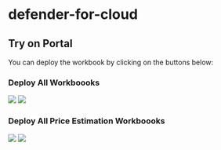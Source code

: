 # defender-for-cloud

## Try on Portal
You can deploy the workbook by clicking on the buttons below:

### Deploy All Workboooks
<a href="https://portal.azure.com/#create/Microsoft.Template/uri/https%3A%2F%2Fraw.githubusercontent.com%2Fseanstark%2Fdefender-for-cloud%2Fmain%2Fdeploy-all-workbooks.json" target="_blank"><img src="https://aka.ms/deploytoazurebutton"/></a>
<a href="https://portal.azure.us/#create/Microsoft.Template/uri/https%3A%2F%2Fraw.githubusercontent.com%2Fseanstark%2Fdefender-for-cloud%2Fmain%2Fdeploy-all-workbooks.json" target="_blank"><img src="https://aka.ms/deploytoazuregovbutton"/></a>

### Deploy All Price Estimation Workboooks
<a href="https://portal.azure.com/#create/Microsoft.Template/uri/https://raw.githubusercontent.com/seanstark/defender-for-cloud/main/deploy-all-priceestimation-workbooks.json"  target="_blank"><img src="https://aka.ms/deploytoazurebutton"/></a>
<a href="https://portal.azure.us/#create/Microsoft.Template/uri/https://raw.githubusercontent.com/seanstark/defender-for-cloud/main/deploy-all-priceestimation-workbooks.json" target="_blank"><img src="https://aka.ms/deploytoazuregovbutton"/></a>
